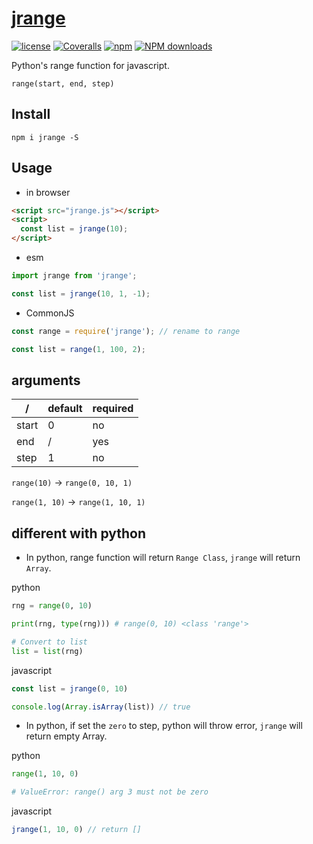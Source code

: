 # [jrange](https://github.com/hiNISAL/jrange)

[![license](https://img.shields.io/badge/license-MIT-blue.svg)](https://github.com/hiNISAL/jrange/blob/master/LICENSE)
[![Coveralls](https://img.shields.io/coveralls/hiNISAL/jrange.svg)](https://coveralls.io/github/hiNISAL/jrange)
[![npm](https://img.shields.io/badge/npm-1.1.4-green.svg)](https://www.npmjs.com/package/jrange)
[![NPM downloads](http://img.shields.io/npm/dm/jrange.svg?style=flat-square)](http://www.npmtrends.com/jrange)

Python's range function for javascript.

`range(start, end, step)`

## Install

``` shell
npm i jrange -S
```

## Usage

- in browser

``` html
<script src="jrange.js"></script>
<script>
  const list = jrange(10);
</script>
```

- esm

``` js
import jrange from 'jrange';

const list = jrange(10, 1, -1);
```

- CommonJS

``` js
const range = require('jrange'); // rename to range

const list = range(1, 100, 2);
```

## arguments

/ | default | required
-|-|-
start | 0 | no |
end | / | yes |
step | 1 | no |

`range(10)` -> `range(0, 10, 1)`

`range(1, 10)` -> `range(1, 10, 1)`

## different with python

- In python, range function will return `Range Class`, `jrange` will return `Array`.

python

``` python
rng = range(0, 10)

print(rng, type(rng))) # range(0, 10) <class 'range'>

# Convert to list
list = list(rng)
```

javascript

``` js
const list = jrange(0, 10)

console.log(Array.isArray(list)) // true
```

- In python, if set the `zero` to step, python will throw error, `jrange` will return empty Array.

python

``` python
range(1, 10, 0)

# ValueError: range() arg 3 must not be zero
```

javascript

``` js
jrange(1, 10, 0) // return []
```
